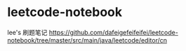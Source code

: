 # leetcode-notebook
lee's 刷题笔记
https://github.com/dafeigefeifeifei/leetcode-notebook/tree/master/src/main/java/leetcode/editor/cn